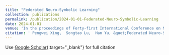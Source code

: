```yaml
---
title: "Federated Neuro-Symbolic Learning"
collection: publications
permalink: /publication/2024-01-01-Federated-Neuro-Symbolic-Learning
date: 2024-01-01
venue: 'In the proceedings of Forty-first International Conference on Machine Learning'
citation: ' Pengwei Xing,  Songtao Lu,  Han Yu, &quot;Federated Neuro-Symbolic Learning.&quot; In the proceedings of Forty-first International Conference on Machine Learning, 2024.'
---
```

Use [Google Scholar](https://scholar.google.com/scholar?q=Federated+Neuro+Symbolic+Learning){:target="_blank"} for full citation